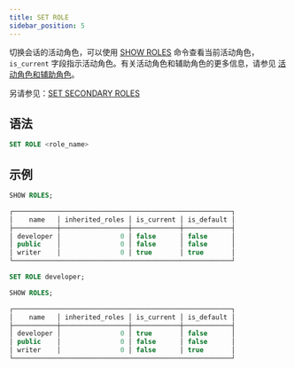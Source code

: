 ```yaml
---
title: SET ROLE
sidebar_position: 5
---
```


切换会话的活动角色，可以使用 [SHOW ROLES](04-user-show-roles.md) 命令查看当前活动角色，`is_current` 字段指示活动角色。有关活动角色和辅助角色的更多信息，请参见 [活动角色和辅助角色](/guides/security/access-control/roles#active-role--secondary-roles)。

另请参见：[SET SECONDARY ROLES](04-user-set-2nd-roles.md)

## 语法

```sql
SET ROLE <role_name>
```

## 示例

```sql
SHOW ROLES;

┌───────────────────────────────────────────────────────┐
│    name   │ inherited_roles │ is_current │ is_default │
├───────────┼─────────────────┼────────────┼────────────┤
│ developer │               0 │ false      │ false      │
│ public    │               0 │ false      │ false      │
│ writer    │               0 │ true       │ true       │
└───────────────────────────────────────────────────────┘

SET ROLE developer;

SHOW ROLES;

┌───────────────────────────────────────────────────────┐
│    name   │ inherited_roles │ is_current │ is_default │
├───────────┼─────────────────┼────────────┼────────────┤
│ developer │               0 │ true       │ false      │
│ public    │               0 │ false      │ false      │
│ writer    │               0 │ false      │ true       │
└───────────────────────────────────────────────────────┘
```